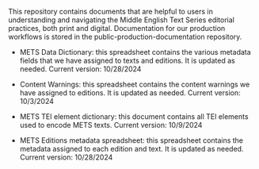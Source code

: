 This repository contains documents that are helpful to users in understanding and navigating the Middle English Text Series editorial practices, both print and digital. Documentation for our production workflows is stored in the public-production-documentation repository.

- METS Data Dictionary: this spreadsheet contains the various metadata fields that we have assigned to texts and editions. It is updated as needed.
Current version: 10/28/2024
- Content Warnings: this spreadsheet contains the content warnings we have assigned to editions. It is updated as needed. Current version: 10/3/2024

- METS TEI element dictionary: this document contains all TEI elements used to encode METS texts. Current version: 10/9/2024

- METS Editions metadata spreadsheet: this spreadsheet contains the metadata assigned to each edition and text. It is updated as needed. Current version: 10/28/2024
